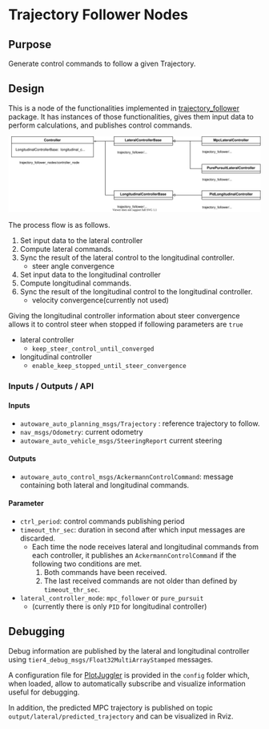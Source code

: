 # Trajectory Follower Nodes

## Purpose

Generate control commands to follow a given Trajectory.

## Design

This is a node of the functionalities implemented in [trajectory_follower](../../trajectory_follower/design/trajectory_follower-design.md#trajectory-follower) package. It has instances of those functionalities, gives them input data to perform calculations, and publishes control commands.

![Controller](media/Controller.drawio.svg)

The process flow is as follows.

1. Set input data to the lateral controller
2. Compute lateral commands.
3. Sync the result of the lateral control to the longitudinal controller.
   - steer angle convergence
4. Set input data to the longitudinal controller
5. Compute longitudinal commands.
6. Sync the result of the longitudinal control to the longitudinal controller.
   - velocity convergence(currently not used)

Giving the longitudinal controller information about steer convergence allows it to control steer when stopped if following parameters are `true`

- lateral controller
  - `keep_steer_control_until_converged`
- longitudinal controller
  - `enable_keep_stopped_until_steer_convergence`

### Inputs / Outputs / API

#### Inputs

- `autoware_auto_planning_msgs/Trajectory` : reference trajectory to follow.
- `nav_msgs/Odometry`: current odometry
- `autoware_auto_vehicle_msgs/SteeringReport` current steering

#### Outputs

- `autoware_auto_control_msgs/AckermannControlCommand`: message containing both lateral and longitudinal commands.

#### Parameter

- `ctrl_period`: control commands publishing period
- `timeout_thr_sec`: duration in second after which input messages are discarded.
  - Each time the node receives lateral and longitudinal commands from each controller, it publishes an `AckermannControlCommand` if the following two conditions are met.
    1. Both commands have been received.
    2. The last received commands are not older than defined by `timeout_thr_sec`.
- `lateral_controller_mode`: `mpc_follower` or `pure_pursuit`
  - (currently there is only `PID` for longitudinal controller)

## Debugging

Debug information are published by the lateral and longitudinal controller using `tier4_debug_msgs/Float32MultiArrayStamped` messages.

A configuration file for [PlotJuggler](https://github.com/facontidavide/PlotJuggler) is provided in the `config` folder which, when loaded, allow to automatically subscribe and visualize information useful for debugging.

In addition, the predicted MPC trajectory is published on topic `output/lateral/predicted_trajectory` and can be visualized in Rviz.
